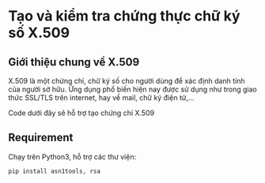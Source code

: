 # Tạo và kiểm tra chứng thực chữ ký số X.509

## Giới thiệu chung về X.509

X.509 là một chứng chỉ, chữ ký số cho người dùng để xác định danh tính của người sở hữu. Ứng dụng phổ biến hiện nay được sử dụng như trong giao thức SSL/TLS trên internet, hay về mail, chữ ký điện tử,...

Code dưới đây sẽ hỗ trợ tạo chứng chỉ X.509

## Requirement

Chạy trên Python3, hỗ trợ các thư viện:

```
pip install asn1tools, rsa
```

